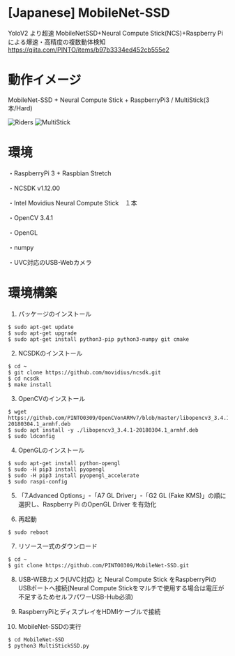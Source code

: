 # [Japanese] MobileNet-SSD
YoloV2 より超速 MobileNetSSD+Neural Compute Stick(NCS)+Raspberry Piによる爆速・高精度の複数動体検知
https://qiita.com/PINTO/items/b97b3334ed452cb555e2

# 動作イメージ
MobileNet-SSD + Neural Compute Stick + RaspberryPi3 / MultiStick(3本/Hard)

![Riders](https://github.com/PINTO0309/MobileNet-SSD/blob/master/media/Riders.gif)  ![MultiStick](https://github.com/PINTO0309/MobileNet-SSD/blob/master/media/MultiStick.jpeg)
# 環境
・RaspberryPi 3 + Raspbian Stretch

・NCSDK v1.12.00

・Intel Movidius Neural Compute Stick　１本

・OpenCV 3.4.1

・OpenGL

・numpy

・UVC対応のUSB-Webカメラ


# 環境構築
1. パッケージのインストール
```
$ sudo apt-get update
$ sudo apt-get upgrade
$ sudo apt-get install python3-pip python3-numpy git cmake
```
2. NCSDKのインストール
```
$ cd ~
$ git clone https://github.com/movidius/ncsdk.git
$ cd ncsdk
$ make install
```
3. OpenCVのインストール
```
$ wget https://github.com/PINTO0309/OpenCVonARMv7/blob/master/libopencv3_3.4.1-20180304.1_armhf.deb
$ sudo apt install -y ./libopencv3_3.4.1-20180304.1_armhf.deb
$ sudo ldconfig
```
4. OpenGLのインストール
```
$ sudo apt-get install python-opengl
$ sudo -H pip3 install pyopengl
$ sudo -H pip3 install pyopengl_accelerate
$ sudo raspi-config
```
5. 「7.Advanced Options」-「A7 GL Driver」-「G2 GL (Fake KMS)」の順に選択し、Raspberry Pi のOpenGL Driver を有効化

6. 再起動
```
$ sudo reboot
```
7. リソース一式のダウンロード
```
$ cd ~
$ git clone https://github.com/PINTO0309/MobileNet-SSD.git
```
8. USB-WEBカメラ(UVC対応) と Neural Compute Stick をRaspberryPiのUSBポートへ接続(Neural Compute Stickをマルチで使用する場合は電圧が不足するためセルフパワーUSB-Hub必須)

9. RaspberryPiとディスプレイをHDMIケーブルで接続

10. MobileNet-SSDの実行
```
$ cd MobileNet-SSD
$ python3 MultiStickSSD.py
```
